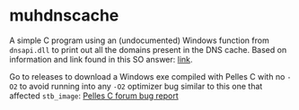# muhdnscache

A simple C program using an (undocumented) Windows function from `dnsapi.dll`
to print out all the domains present in the DNS cache. Based on information
and link found in this SO answer: [link](https://stackoverflow.com/a/8001616).

Go to releases to download a Windows exe compiled with Pelles C with no `-O2`
to avoid running into any `-O2` optimizer bug similar to this one that affected
`stb_image`: [Pelles C forum bug report](https://forum.pellesc.de/index.php?topic=7837.0)
